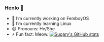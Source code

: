 ### Henlo 👋
- 🔭 I’m currently working on FemboyOS
- 🌱 I’m currently learning Linux
- 😄 Pronouns: He/She
- ⚡ Fun fact: Meow.
[![Sugary's GitHub stats](https://github-readme-stats.vercel.app/api?username=sugaryyyy)](https://github.com/anuraghazra/github-readme-stats&bg_color=1e1e2e&text_color=cdd6f4&icon_color=cba6f7&title_color=94e2d5)
